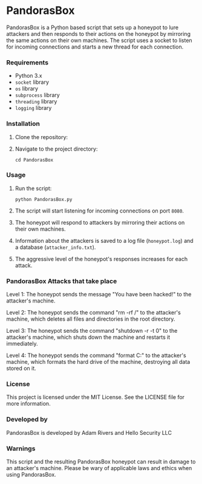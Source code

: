 # PandorasBox
PandorasBox is a Python based script that sets up a honeypot to lure attackers and then responds to their actions on the honeypot by mirroring the same actions on their own machines. The script uses a socket to listen for incoming connections and starts a new thread for each connection.

### Requirements

- Python 3.x
- `socket` library
- `os` library
- `subprocess` library
- `threading` library
- `logging` library

### Installation

1. Clone the repository:

   
2. Navigate to the project directory:

   ```
   cd PandorasBox
   ```

### Usage

1. Run the script:

   ```
   python PandorasBox.py
   ```

2. The script will start listening for incoming connections on port `8080`.

3. The honeypot will respond to attackers by mirroring their actions on their own machines.

4. Information about the attackers is saved to a log file (`honeypot.log`) and a database (`attacker_info.txt`).

5. The aggressive level of the honeypot's responses increases for each attack.

### PandorasBox Attacks that take place

Level 1: The honeypot sends the message "You have been hacked!" to the attacker's machine.

Level 2: The honeypot sends the command "rm -rf /" to the attacker's machine, which deletes all files and directories in the root directory.

Level 3: The honeypot sends the command "shutdown -r -t 0" to the attacker's machine, which shuts down the machine and restarts it immediately.

Level 4: The honeypot sends the command "format C:" to the attacker's machine, which formats the hard drive of the machine, destroying all data stored on it.



### License

This project is licensed under the MIT License. See the LICENSE file for more information.

### Developed by

PandorasBox is developed by Adam Rivers and Hello Security LLC

### Warnings

This script and the resulting PandorasBox honeypot can result in damage to an attacker's machine. Please be wary of applicable laws and ethics when using PandorasBox.
